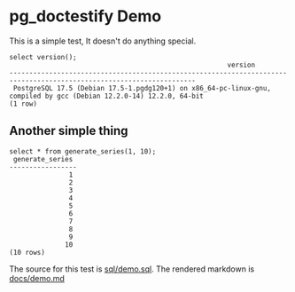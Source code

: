 # pg_doctestify Demo

This is a simple test, It doesn't do anything special.
``` postgres-console
select version();
                                                       version                                                       
---------------------------------------------------------------------------------------------------------------------
 PostgreSQL 17.5 (Debian 17.5-1.pgdg120+1) on x86_64-pc-linux-gnu, compiled by gcc (Debian 12.2.0-14) 12.2.0, 64-bit
(1 row)
```
## Another simple thing
``` postgres-console
select * from generate_series(1, 10);
 generate_series 
-----------------
               1
               2
               3
               4
               5
               6
               7
               8
               9
              10
(10 rows)
```

The source for this test is [sql/demo.sql](https://github.com/michelp/pg_doctestify/blob/main/sql/demo.sql).
The rendered markdown is [docs/demo.md](https://github.com/michelp/pg_doctestify/blob/main/docs/demo.md)